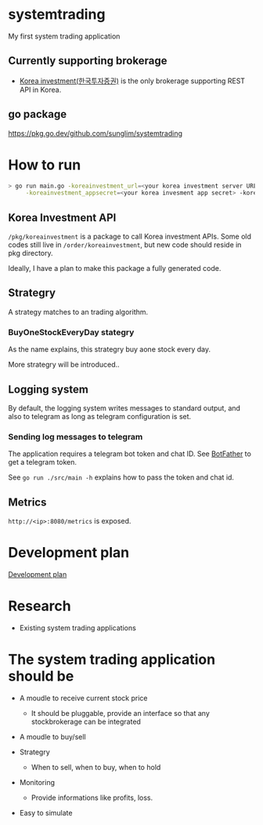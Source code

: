 # systemtrading

My first system trading application

## Currently supporting brokerage

- [Korea investment(한국투자증권)](https://apiportal.koreainvestment.com/about) is the only brokerage supporting REST API in Korea.

## go package
https://pkg.go.dev/github.com/sunglim/systemtrading

# How to run

``` sh
> go run main.go -koreainvestment_url=<your korea investment server URL> -koreainvestment_appkey=<your korea invesment app key> \
     -koreainvestment_appsecret=<your korea invesment app secret> -koreainvestment_account=<your account> -telegram_chat_id=<telegram chat id> -telegram_token=<telegram token>
```

## Korea Investment API

`/pkg/koreainvestment` is a package to call Korea investment APIs. Some old codes still live in `/order/koreainvestment`, but new code should reside in pkg directory.

Ideally, I have a plan to make this package a fully generated code.

## Strategry

A strategy matches to an trading algorithm.

### BuyOneStockEveryDay stategry

As the name explains, this strategry buy aone stock every day.


More strategry will be introduced..

## Logging system

By default, the logging system writes messages to standard output, and also to telegram as long as telegram configuration is set.

### Sending log messages to telegram

The application requires a telegram bot token and chat ID. See [BotFather](https://core.telegram.org/bots/features#botfather) to get a telegram token.

See `go run ./src/main -h` explains how to pass the token and chat id.

## Metrics

`http://<ip>:8080/metrics` is exposed.

# Development plan

[Development plan](./docs/development_plan.md)

# Research

* Existing system trading applications


# The system trading application should be

* A moudle to receive current stock price
  -  It should be pluggable, provide an interface so that any stockbrokerage can be integrated

* A moudle to buy/sell

* Strategry
  - When to sell, when to buy, when to hold

* Monitoring
  - Provide informations like profits, loss.
 
* Easy to simulate
